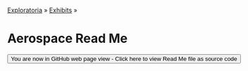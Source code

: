 [Exploratoria]( http://exploratoria.github.io ) &raquo; [Exhibits]( http://exploratoria.github.io/exhibits/ ) &raquo;

Aerospace Read Me
====

<span style="display: none"> [You are now in GitHub source code view - Click here to view Read Me file as a web page]( http://exploratoria.github.io/exhibits/aerospace/index.html 'View file as a web page' ) </span>
<input type=button value="You are now in GitHub web page view - Click here to view Read Me file as source code" onclick="window.location.href='https://github.com/exploratoria/exploratoria.github.io/tree/master/exhibits/aerospace/'" />


